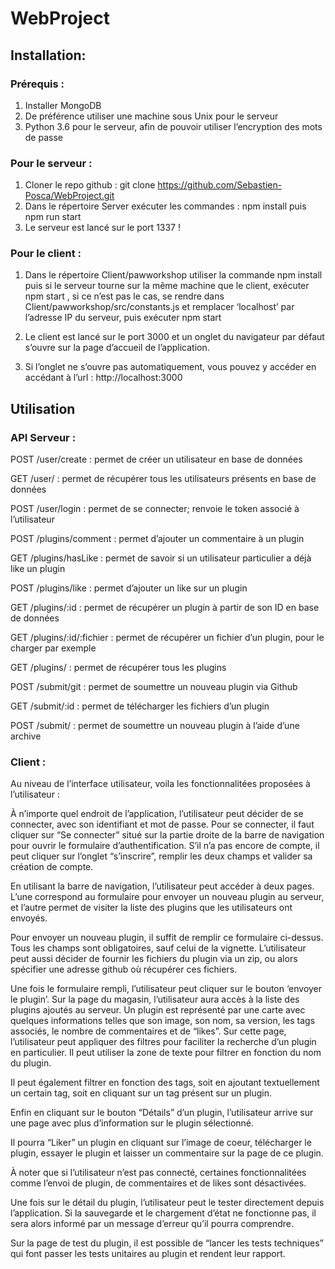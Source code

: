 # WebProject
## Installation:

### Prérequis : 
1. Installer MongoDB
2. De préférence utiliser une machine sous Unix pour le serveur
3. Python 3.6 pour le serveur, afin de pouvoir utiliser l’encryption des mots de passe

### Pour le serveur :
1. Cloner le repo github : git clone https://github.com/Sebastien-Posca/WebProject.git
2. Dans le répertoire Server exécuter les commandes : npm install puis npm run start
3. Le serveur est lancé sur le port 1337 !

### Pour le client :
1. Dans le répertoire Client/pawworkshop utiliser la commande npm install puis si le serveur tourne sur la même machine que le client, exécuter npm start , si ce n’est pas le cas, se rendre dans Client/pawworkshop/src/constants.js et remplacer ‘localhost’ par l’adresse IP du serveur, puis exécuter npm start

2. Le client est lancé sur le port 3000  et un onglet du navigateur par défaut s’ouvre sur la page d’accueil de l’application.

3. Si l’onglet ne s’ouvre pas automatiquement, vous pouvez y accéder en accédant à l’url : http://localhost:3000



## Utilisation
### API Serveur :
POST /user/create : permet de créer un utilisateur en base de données

GET /user/ : permet de récupérer tous les utilisateurs présents en base de données 

POST /user/login : permet de se connecter; renvoie le token associé à l’utilisateur

POST /plugins/comment :  permet d’ajouter un commentaire à un plugin

GET /plugins/hasLike : permet de savoir si un utilisateur particulier a déjà like un plugin

POST /plugins/like : permet d’ajouter un like sur un plugin

GET /plugins/:id : permet de récupérer un plugin à partir de son ID en base de données

GET /plugins/:id/:fichier : permet de récupérer un fichier d’un plugin, pour le charger par exemple

GET /plugins/ : permet de récupérer tous les plugins


POST /submit/git : permet de soumettre un nouveau plugin via Github

GET /submit/:id : permet de télécharger les fichiers d’un plugin

POST /submit/ : permet de soumettre un nouveau plugin à l’aide d’une archive




### Client :
Au niveau de l’interface utilisateur, voila les fonctionnalitées proposées à l’utilisateur : 

À n’importe quel endroit de l’application, l’utilisateur peut décider de se connecter, avec son identifiant et mot de passe. Pour se connecter, il faut cliquer sur “Se connecter” situé sur la partie droite de la barre de navigation pour ouvrir le formulaire d’authentification. S’il n’a pas encore de compte, il peut cliquer sur l’onglet “s’inscrire”, remplir les deux champs et valider sa création de compte.


En utilisant la barre de navigation, l’utilisateur peut accéder à deux pages. L’une correspond au formulaire pour envoyer un nouveau plugin au serveur, et l’autre permet de visiter la liste des plugins que les utilisateurs ont envoyés.


Pour envoyer un nouveau plugin, il suffit de remplir ce formulaire ci-dessus. Tous les champs sont obligatoires, sauf celui de la vignette. 
L’utilisateur peut aussi décider de fournir les fichiers du plugin via un zip, ou alors spécifier une adresse github où récupérer ces fichiers.

Une fois le formulaire rempli, l’utilisateur peut cliquer sur le bouton ‘envoyer le plugin’.
Sur la page du magasin, l’utilisateur aura accès à la liste des plugins ajoutés au serveur. Un plugin est représenté par une carte avec quelques informations telles que son image, son nom, sa version, les tags associés, le nombre de commentaires et de “likes”.
Sur cette page, l’utilisateur peut appliquer des filtres pour faciliter la recherche d’un plugin en particulier. Il peut utiliser la zone de texte pour filtrer en fonction du nom du plugin.


 Il peut également filtrer en fonction des tags, soit en ajoutant textuellement un certain tag, soit en cliquant sur un tag présent sur un plugin.



Enfin en cliquant sur le bouton “Détails” d’un plugin, l’utilisateur arrive sur une page avec plus d’information sur le plugin sélectionné.

Il pourra “Liker” un plugin en cliquant sur l’image de coeur, télécharger le plugin, essayer le plugin et laisser un commentaire sur la page de ce plugin.


À noter que si l’utilisateur n’est pas connecté, certaines fonctionnalitées comme l’envoi de plugin, de commentaires et de likes sont désactivées.

Une fois sur le détail du plugin, l’utilisateur peut le tester directement depuis l’application. Si la sauvegarde et le chargement d’état ne fonctionne pas, il sera alors informé par un message d’erreur qu’il pourra comprendre.


Sur la page de test du plugin, il est possible de “lancer les tests techniques” qui font passer les tests unitaires au plugin et rendent leur rapport.
